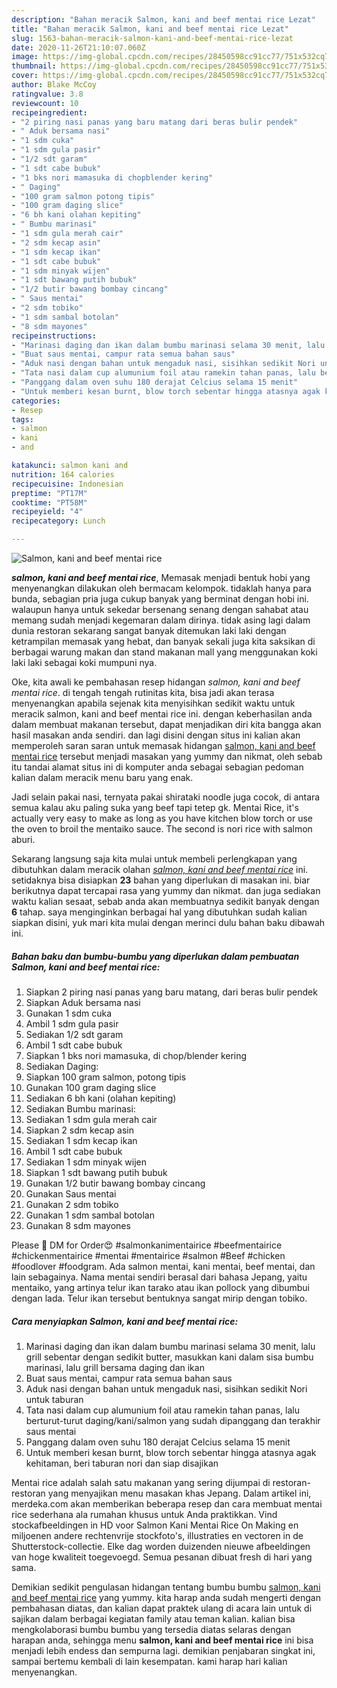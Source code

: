 ```yaml
---
description: "Bahan meracik Salmon, kani and beef mentai rice Lezat"
title: "Bahan meracik Salmon, kani and beef mentai rice Lezat"
slug: 1563-bahan-meracik-salmon-kani-and-beef-mentai-rice-lezat
date: 2020-11-26T21:10:07.060Z
image: https://img-global.cpcdn.com/recipes/28450598cc91cc77/751x532cq70/salmon-kani-and-beef-mentai-rice-foto-resep-utama.jpg
thumbnail: https://img-global.cpcdn.com/recipes/28450598cc91cc77/751x532cq70/salmon-kani-and-beef-mentai-rice-foto-resep-utama.jpg
cover: https://img-global.cpcdn.com/recipes/28450598cc91cc77/751x532cq70/salmon-kani-and-beef-mentai-rice-foto-resep-utama.jpg
author: Blake McCoy
ratingvalue: 3.8
reviewcount: 10
recipeingredient:
- "2 piring nasi panas yang baru matang dari beras bulir pendek"
- " Aduk bersama nasi"
- "1 sdm cuka"
- "1 sdm gula pasir"
- "1/2 sdt garam"
- "1 sdt cabe bubuk"
- "1 bks nori mamasuka di chopblender kering"
- " Daging"
- "100 gram salmon potong tipis"
- "100 gram daging slice"
- "6 bh kani olahan kepiting"
- " Bumbu marinasi"
- "1 sdm gula merah cair"
- "2 sdm kecap asin"
- "1 sdm kecap ikan"
- "1 sdt cabe bubuk"
- "1 sdm minyak wijen"
- "1 sdt bawang putih bubuk"
- "1/2 butir bawang bombay cincang"
- " Saus mentai"
- "2 sdm tobiko"
- "1 sdm sambal botolan"
- "8 sdm mayones"
recipeinstructions:
- "Marinasi daging dan ikan dalam bumbu marinasi selama 30 menit, lalu grill sebentar dengan sedikit butter, masukkan kani dalam sisa bumbu marinasi, lalu grill bersama daging dan ikan"
- "Buat saus mentai, campur rata semua bahan saus"
- "Aduk nasi dengan bahan untuk mengaduk nasi, sisihkan sedikit Nori untuk taburan"
- "Tata nasi dalam cup alumunium foil atau ramekin tahan panas, lalu berturut-turut daging/kani/salmon yang sudah dipanggang dan terakhir saus mentai"
- "Panggang dalam oven suhu 180 derajat Celcius selama 15 menit"
- "Untuk memberi kesan burnt, blow torch sebentar hingga atasnya agak kehitaman, beri taburan nori dan siap disajikan"
categories:
- Resep
tags:
- salmon
- kani
- and

katakunci: salmon kani and 
nutrition: 164 calories
recipecuisine: Indonesian
preptime: "PT17M"
cooktime: "PT58M"
recipeyield: "4"
recipecategory: Lunch

---
```



![Salmon, kani and beef mentai rice](https://img-global.cpcdn.com/recipes/28450598cc91cc77/751x532cq70/salmon-kani-and-beef-mentai-rice-foto-resep-utama.jpg)

<b><i>salmon, kani and beef mentai rice</i></b>, Memasak menjadi bentuk hobi yang menyenangkan dilakukan oleh bermacam kelompok. tidaklah hanya para bunda, sebagian pria juga cukup banyak yang berminat dengan hobi ini. walaupun hanya untuk sekedar bersenang senang dengan sahabat atau memang sudah menjadi kegemaran dalam dirinya. tidak asing lagi dalam dunia restoran sekarang sangat banyak ditemukan laki laki dengan ketrampilan memasak yang hebat, dan banyak sekali juga kita saksikan di berbagai warung makan dan stand makanan mall yang menggunakan koki laki laki sebagai koki mumpuni nya.

Oke, kita awali ke pembahasan resep hidangan <i>salmon, kani and beef mentai rice</i>. di tengah tengah rutinitas kita, bisa jadi akan terasa menyenangkan apabila sejenak kita menyisihkan sedikit waktu untuk meracik salmon, kani and beef mentai rice ini. dengan keberhasilan anda dalam membuat makanan tersebut, dapat menjadikan diri kita bangga akan hasil masakan anda sendiri. dan lagi disini dengan situs ini kalian akan memperoleh saran saran untuk memasak hidangan <u>salmon, kani and beef mentai rice</u> tersebut menjadi masakan yang yummy dan nikmat, oleh sebab itu tandai alamat situs ini di komputer anda sebagai sebagian pedoman kalian dalam meracik menu baru yang enak.

Jadi selain pakai nasi, ternyata pakai shirataki noodle juga cocok, di antara semua kalau aku paling suka yang beef tapi tetep gk. Mentai Rice, it&#39;s actually very easy to make as long as you have kitchen blow torch or use the oven to broil the mentaiko sauce. The second is nori rice with salmon aburi.


Sekarang langsung saja kita mulai untuk membeli perlengkapan yang dibutuhkan dalam meracik olahan <u><i>salmon, kani and beef mentai rice</i></u> ini. setidaknya bisa disiapkan <b>23</b> bahan yang diperlukan di masakan ini. biar berikutnya dapat tercapai rasa yang yummy dan nikmat. dan juga sediakan waktu kalian sesaat, sebab anda akan membuatnya sedikit banyak dengan <b>6</b> tahap. saya menginginkan berbagai hal yang dibutuhkan sudah kalian siapkan disini, yuk mari kita mulai dengan merinci dulu bahan baku dibawah ini.

<!--inarticleads1-->

##### Bahan baku dan bumbu-bumbu yang diperlukan dalam pembuatan Salmon, kani and beef mentai rice:

1. Siapkan 2 piring nasi panas yang baru matang, dari beras bulir pendek
1. Siapkan  Aduk bersama nasi
1. Gunakan 1 sdm cuka
1. Ambil 1 sdm gula pasir
1. Sediakan 1/2 sdt garam
1. Ambil 1 sdt cabe bubuk
1. Siapkan 1 bks nori mamasuka, di chop/blender kering
1. Sediakan  Daging:
1. Siapkan 100 gram salmon, potong tipis
1. Gunakan 100 gram daging slice
1. Sediakan 6 bh kani (olahan kepiting)
1. Sediakan  Bumbu marinasi:
1. Sediakan 1 sdm gula merah cair
1. Siapkan 2 sdm kecap asin
1. Sediakan 1 sdm kecap ikan
1. Ambil 1 sdt cabe bubuk
1. Sediakan 1 sdm minyak wijen
1. Siapkan 1 sdt bawang putih bubuk
1. Gunakan 1/2 butir bawang bombay cincang
1. Gunakan  Saus mentai
1. Gunakan 2 sdm tobiko
1. Gunakan 1 sdm sambal botolan
1. Gunakan 8 sdm mayones


Please 🍴 DM for Order😍 #salmonkanimentairice #beefmentairice #chickenmentairice #mentai #mentairice #salmon #Beef #chicken #foodlover #foodgram. Ada salmon mentai, kani mentai, beef mentai, dan lain sebagainya. Nama mentai sendiri berasal dari bahasa Jepang, yaitu mentaiko, yang artinya telur ikan tarako atau ikan pollock yang dibumbui dengan lada. Telur ikan tersebut bentuknya sangat mirip dengan tobiko. 

<!--inarticleads2-->

##### Cara menyiapkan Salmon, kani and beef mentai rice:

1. Marinasi daging dan ikan dalam bumbu marinasi selama 30 menit, lalu grill sebentar dengan sedikit butter, masukkan kani dalam sisa bumbu marinasi, lalu grill bersama daging dan ikan
1. Buat saus mentai, campur rata semua bahan saus
1. Aduk nasi dengan bahan untuk mengaduk nasi, sisihkan sedikit Nori untuk taburan
1. Tata nasi dalam cup alumunium foil atau ramekin tahan panas, lalu berturut-turut daging/kani/salmon yang sudah dipanggang dan terakhir saus mentai
1. Panggang dalam oven suhu 180 derajat Celcius selama 15 menit
1. Untuk memberi kesan burnt, blow torch sebentar hingga atasnya agak kehitaman, beri taburan nori dan siap disajikan


Mentai rice adalah salah satu makanan yang sering dijumpai di restoran-restoran yang menyajikan menu masakan khas Jepang. Dalam artikel ini, merdeka.com akan memberikan beberapa resep dan cara membuat mentai rice sederhana ala rumahan khusus untuk Anda praktikkan. Vind stockafbeeldingen in HD voor Salmon Kani Mentai Rice On Making en miljoenen andere rechtenvrije stockfoto&#39;s, illustraties en vectoren in de Shutterstock-collectie. Elke dag worden duizenden nieuwe afbeeldingen van hoge kwaliteit toegevoegd. Semua pesanan dibuat fresh di hari yang sama. 

Demikian sedikit pengulasan hidangan tentang bumbu bumbu <u>salmon, kani and beef mentai rice</u> yang yummy. kita harap anda sudah mengerti dengan pembahasan diatas, dan kalian dapat praktek ulang di acara lain untuk di sajikan dalam berbagai kegiatan family atau teman kalian. kalian bisa mengkolaborasi bumbu bumbu yang tersedia diatas selaras dengan harapan anda, sehingga menu <b>salmon, kani and beef mentai rice</b> ini bisa menjadi lebih endess dan sempurna lagi. demikian penjabaran singkat ini, sampai bertemu kembali di lain kesempatan. kami harap hari kalian menyenangkan.
